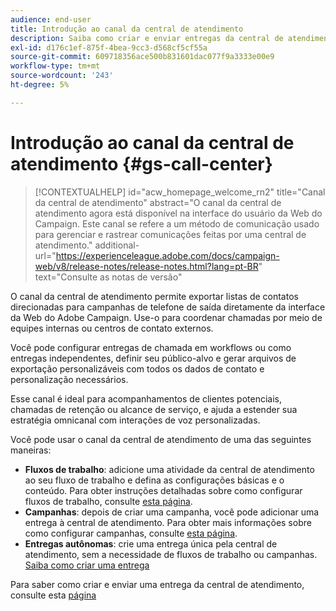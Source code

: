 ```yaml
---
audience: end-user
title: Introdução ao canal da central de atendimento
description: Saiba como criar e enviar entregas da central de atendimento com o Adobe Campaign Web
exl-id: d176c1ef-875f-4bea-9cc3-d568cf5cf55a
source-git-commit: 609718356ace500b831601dac077f9a3333e00e9
workflow-type: tm+mt
source-wordcount: '243'
ht-degree: 5%

---
```


# Introdução ao canal da central de atendimento {#gs-call-center}

>[!CONTEXTUALHELP]
>id="acw_homepage_welcome_rn2"
>title="Canal da central de atendimento"
>abstract="O canal da central de atendimento agora está disponível na interface do usuário da Web do Campaign. Este canal se refere a um método de comunicação usado para gerenciar e rastrear comunicações feitas por uma central de atendimento."
>additional-url="https://experienceleague.adobe.com/docs/campaign-web/v8/release-notes/release-notes.html?lang=pt-BR" text="Consulte as notas de versão"

O canal da central de atendimento permite exportar listas de contatos direcionadas para campanhas de telefone de saída diretamente da interface da Web do Adobe Campaign. Use-o para coordenar chamadas por meio de equipes internas ou centros de contato externos.

Você pode configurar entregas de chamada em workflows ou como entregas independentes, definir seu público-alvo e gerar arquivos de exportação personalizáveis com todos os dados de contato e personalização necessários.

Esse canal é ideal para acompanhamentos de clientes potenciais, chamadas de retenção ou alcance de serviço, e ajuda a estender sua estratégia omnicanal com interações de voz personalizadas.

Você pode usar o canal da central de atendimento de uma das seguintes maneiras:

* **Fluxos de trabalho**: adicione uma atividade da central de atendimento ao seu fluxo de trabalho e defina as configurações básicas e o conteúdo. Para obter instruções detalhadas sobre como configurar fluxos de trabalho, consulte [esta página](../workflows/gs-workflow-creation.md).
* **Campanhas**: depois de criar uma campanha, você pode adicionar uma entrega à central de atendimento. Para obter mais informações sobre como configurar campanhas, consulte [esta página](../campaigns/gs-campaigns.md).
* **Entregas autônomas**: crie uma entrega única pela central de atendimento, sem a necessidade de fluxos de trabalho ou campanhas. [Saiba como criar uma entrega](../msg/gs-deliveries.md)

Para saber como criar e enviar uma entrega da central de atendimento, consulte esta [página](../call-center/create-call-center.md)
